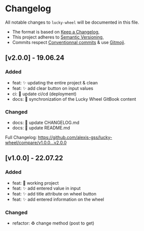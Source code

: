 # Changelog

All notable changes to `lucky-wheel` will be documented in this file.

- The format is based on [Keep a Changelog](https://keepachangelog.com/en/1.1.0/),
- This project adheres to [Semantic Versioning](https://semver.org/spec/v2.0.0.html),
- Commits respect [Conventionnal commits](https://www.conventionalcommits.org/en/v1.0.0/) & use [Gitmoji](https://gitmoji.dev/).

## **[v2.0.0] - 19.06.24**

### Added
-   feat: ✨ updating the entire project & clean
-   feat: ✨ add clear button on input values
-   ci: 👷 update ci/cd (deployment)
-   docs: 📝 synchronization of the Lucky Wheel GitBook content

### Changed
-   docs: 📝 update CHANGELOG.md
-   docs: 📝 update README.md

Full Changelog: https://github.com/alexis-gss/lucky-wheel/compare/v1.0.0...v2.0.0

## **[v1.0.0] - 22.07.22**

### Added
-   feat: 🎉 working project
-   feat: ✨ add entered value in input
-   feat: ✨ add title attribute on wheel button
-   feat: ✨ add entered information on the wheel

### Changed
-   refactor: ♻️ change method (post to get)
